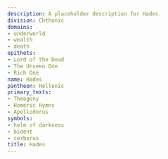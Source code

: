 ```yaml
---
description: A placeholder description for Hades.
division: Chthonic
domains:
- underworld
- wealth
- death
epithets:
- Lord of the Dead
- The Unseen One
- Rich One
name: Hades
pantheon: Hellenic
primary_texts:
- Theogony
- Homeric Hymns
- Apollodorus
symbols:
- helm of darkness
- bident
- cerberus
title: Hades
---
```


